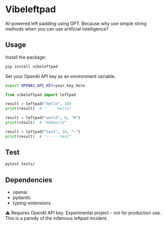 # Vibeleftpad

AI-powered left padding using GPT. Because why use simple string methods when you can use artificial intelligence?

## Usage

Install the package:
```bash
pip install vibeleftpad
```

Set your OpenAI API key as an environment variable.
```bash
export OPENAI_API_KEY=your_key_here
```

```python
from vibeleftpad import leftpad

result = leftpad("hello", 10)
print(result)  # "     hello"

result = leftpad("world", 8, "0")
print(result)  # "000world"

result = leftpad("test", 10, "-")
print(result)  # "------test"
```

## Test

```bash
pytest tests/
```

## Dependencies

- openai
- pydantic
- typing-extensions

⚠️ Requires OpenAI API key. Experimental project - not for production use. This is a parody of the infamous leftpad incident.
